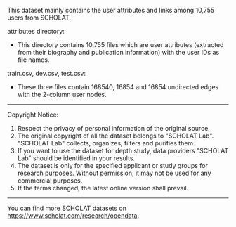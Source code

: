 ﻿This dataset mainly contains the user attributes and links among 10,755 users from SCHOLAT.

attributes directory:
 - This directory contains 10,755 files which are user attributes (extracted from their biography and publication information) with the user IDs as file names.

train.csv, dev.csv, test.csv:
 - These three files contain 168540, 16854 and 16854 undirected edges with the 2-column user nodes.

-------------------------------------------------------------------------

Copyright Notice:
1. Respect the privacy of personal information of the original source.
2. The original copyright of all the dataset belongs to "SCHOLAT Lab". "SCHOLAT Lab" collects, organizes, filters and purifies them.
3. If you want to use the dataset for depth study, data providers "SCHOLAT Lab" should be identified in your results.
4. The dataset is only for the specified applicant or study groups for research purposes. Without permission, it may not be used for any commercial purposes.
5. If the terms changed, the latest online version shall prevail.

-------------------------------------------------------------------------

You can find more SCHOLAT datasets on https://www.scholat.com/research/opendata.